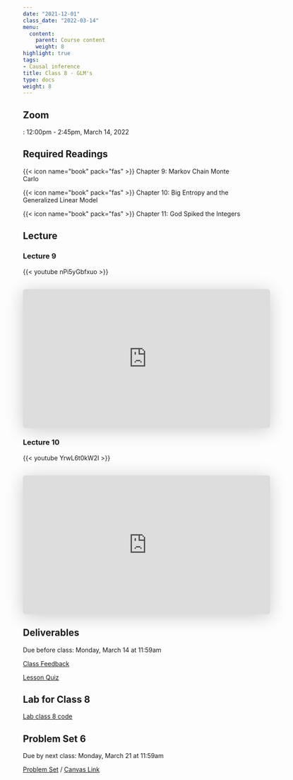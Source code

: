 ```yaml
---
date: "2021-12-01"
class_date: "2022-03-14"
menu:
  content:
    parent: Course content
    weight: 8
highlight: true
tags:
- Causal inference
title: Class 8 - GLM's
type: docs
weight: 8
---
```


## Zoom

<a href="https://uncc.zoom.us/j/93339403054"><i class="fas fa-video fa-lg"></i></a>: 12:00pm - 2:45pm, March 14, 2022

## Required Readings

{{< icon name="book" pack="fas" >}} Chapter 9: Markov Chain Monte Carlo

{{< icon name="book" pack="fas" >}} Chapter 10: Big Entropy and the Generalized Linear Model

{{< icon name="book" pack="fas" >}} Chapter 11: God Spiked the Integers

<!--more-->

## Lecture

### Lecture 9

{{< youtube nPi5yGbfxuo >}}

<br>

<iframe class="speakerdeck-iframe" frameborder="0" src="https://speakerdeck.com/player/d09625e969c5416d80c1c11c2015c049" title="Statistical Rethinking 2022 Lecture 09" allowfullscreen="true" mozallowfullscreen="true" webkitallowfullscreen="true" style="border: 0px; background: padding-box padding-box rgba(0, 0, 0, 0.1); margin: 0px; padding: 0px; border-radius: 6px; box-shadow: rgba(0, 0, 0, 0.2) 0px 5px 40px; width: 560px; height: 314px;" data-ratio="1.78343949044586"></iframe>

<br>

### Lecture 10

{{< youtube YrwL6t0kW2I >}}

<br>

<iframe class="speakerdeck-iframe" frameborder="0" src="https://speakerdeck.com/player/db90771ffa134591b89c7103c5cc0c42" title="Statistical Rethinking 2022 Lecture 10" allowfullscreen="true" mozallowfullscreen="true" webkitallowfullscreen="true" style="border: 0px; background: padding-box padding-box rgba(0, 0, 0, 0.1); margin: 0px; padding: 0px; border-radius: 6px; box-shadow: rgba(0, 0, 0, 0.2) 0px 5px 40px; width: 560px; height: 314px;" data-ratio="1.78343949044586"></iframe>

## Deliverables

Due before class: Monday, March 14 at 11:59am 

<a href="https://forms.gle/zMipNzav3BCL3Rwy9"><i class="fas fa-comment fa-lg"></i>  Class Feedback</a>

<a href="https://uncc.instructure.com/courses/171000/quizzes/331406"><i class="fas fa-question fa-lg"></i>  Lesson Quiz</a>

## Lab for Class 8

[Lab class 8 code](../../lab/08-class)

## Problem Set 6

Due by next class: Monday, March 21 at 11:59am

<a href="https://dsba6010-spring2022.netlify.app/assignment/05-problem-set"><i class="fas fa-pencil-ruler fa-lg"></i>  Problem Set</a> / [Canvas Link](https://uncc.instructure.com/courses/171000/assignments/1415488)
